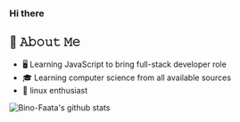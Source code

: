 ### Hi there

## :book: 𝙰𝚋𝚘𝚞𝚝 𝙼𝚎
- 🖥 Learning JavaScript to bring full-stack developer role
- 🎓 Learning computer science from all available sources
- 🐧 linux enthusiast

![Bino-Faata's github stats](https://github-readme-stats.vercel.app/api?username=bino-faata&show_icons=true&theme=flag-india)
